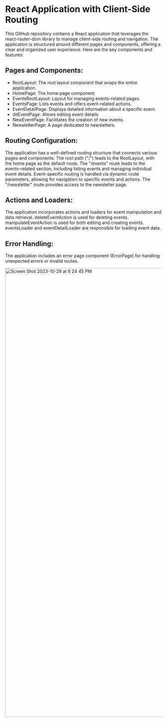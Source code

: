 # React Application with Client-Side Routing

This GitHub repository contains a React application that leverages the react-router-dom library to manage client-side routing and navigation. The application is structured around different pages and components, offering a clear and organized user experience. Here are the key components and features:

## Pages and Components:

- RootLayout: The root layout component that wraps the entire application.
- HomePage: The home page component.
- EventsRootLayout: Layout for managing events-related pages.
- EventsPage: Lists events and offers event-related actions.
- EventDetailPage: Displays detailed information about a specific event.
- ditEventPage: Allows editing event details.
- NewEventPage: Facilitates the creation of new events.
- NewsletterPage: A page dedicated to newsletters.


## Routing Configuration:

The application has a well-defined routing structure that connects various pages and components.
The root path ("/") leads to the RootLayout, with the home page as the default route.
The "/events" route leads to the events-related section, including listing events and managing individual event details.
Event-specific routing is handled via dynamic route parameters, allowing for navigation to specific events and actions.
The "/newsletter" route provides access to the newsletter page.

## Actions and Loaders:

The application incorporates actions and loaders for event manipulation and data retrieval.
deleteEventAction is used for deleting events.
manipulateEventAction is used for both editing and creating events.
eventsLoader and eventDetailLoader are responsible for loading event data.

## Error Handling:

The application includes an error page component (ErrorPage) for handling unexpected errors or invalid routes.

<img width="1440" alt="Screen Shot 2023-10-29 at 6 24 45 PM" src="https://github.com/EmirPirija/react-router-client-side/assets/118456820/5c5ab4f9-e78d-4c5b-8881-e64e0bf9a115">
